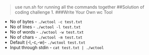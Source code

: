 
>use run.sh for running all the commands together
##Solution of coding challenge 1. 
###Write Your Own wc Tool
* No of bytes - `./wctool -c test.txt`
* No of lines - `./wctool -l test.txt`
* No of words - `./wctool -w test.txt`
* No of chars - `./wctool -m test.txt`
* Default (-l,-c,-w)- `./wctool test.txt`
* Input through stdin - `cat test.txt | ./wctool`
